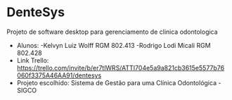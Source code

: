 # DenteSys
Projeto de software desktop para gerenciamento de clinica odontologica
* Alunos:
  -Kelvyn Luiz Wolff RGM 802.413
  -Rodrigo Lodi Micali RGM 802.428
* Link Trello: https://trello.com/invite/b/er7tlWRS/ATTI704e5a9a821cb3615e5577b76060f3375A46AA91/dentesys
* Projeto escolhido: Sistema de Gestão para uma Clínica Odontológica - SIGCO

